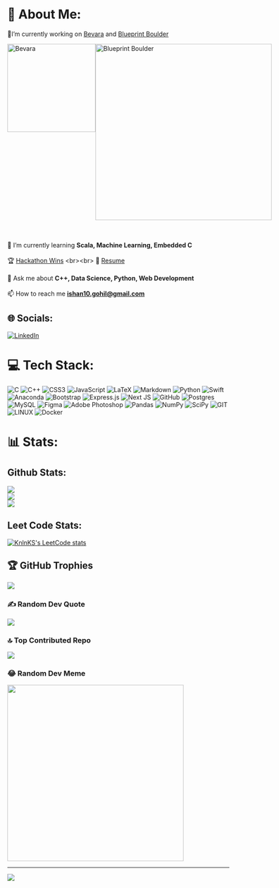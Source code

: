 # 💫 About Me:
🔨I’m currently working on [Bevara](https://github.com/bevara-outdoors) and [Blueprint Boulder](https://blueprintboulder.org/)

<div style="display: flex;">
    <div>
        <img src="https://github.com/IshanGProjects/IshanGProjects/assets/86436938/db7ef93e-62a2-4a99-9025-3c2885ea7f6d" alt="Bevara" width="200""/>
    </div>
    <div>
        <img src="https://github.com/IshanGProjects/IshanGProjects/assets/86436938/57f94306-2e21-4156-8b27-c24abe797811" alt="Blueprint Boulder" width="400"/>
    </div>
</div>

  <br><br>🌱 I’m currently learning **Scala, Machine Learning, Embedded C**<br><br> 🏆 [Hackathon Wins](https://devpost.com/IshanGProjects?ref_content=user-portfolio&ref_feature=portfolio&ref_medium=global-nav](https://devpost.com/IshanGProjects?ref_content=user-portfolio&ref_feature=portfolio&ref_medium=global-nav)) <br><br>
  📝 [Resume](https://docs.google.com/document/d/1-TQlXV3YYfbxwekLnvGqMuunpiDEuiMd/edit?usp=sharing&ouid=103089094108005629485&rtpof=true&sd=true)
  <br><br>
💬 Ask me about **C++, Data Science, Python, Web Development**<br><br>
📫 How to reach me **ishan10.gohil@gmail.com**


## 🌐 Socials:
[![LinkedIn](https://img.shields.io/badge/LinkedIn-%230077B5.svg?logo=linkedin&logoColor=white)](https://linkedin.com/in/ishan-gohil) 

# 💻 Tech Stack:
![C](https://img.shields.io/badge/c-%2300599C.svg?style=for-the-badge&logo=c&logoColor=white) ![C++](https://img.shields.io/badge/c++-%2300599C.svg?style=for-the-badge&logo=c%2B%2B&logoColor=white) ![CSS3](https://img.shields.io/badge/css3-%231572B6.svg?style=for-the-badge&logo=css3&logoColor=white) ![JavaScript](https://img.shields.io/badge/javascript-%23323330.svg?style=for-the-badge&logo=javascript&logoColor=%23F7DF1E) ![LaTeX](https://img.shields.io/badge/latex-%23008080.svg?style=for-the-badge&logo=latex&logoColor=white) ![Markdown](https://img.shields.io/badge/markdown-%23000000.svg?style=for-the-badge&logo=markdown&logoColor=white) ![Python](https://img.shields.io/badge/python-3670A0?style=for-the-badge&logo=python&logoColor=ffdd54) ![Swift](https://img.shields.io/badge/swift-F54A2A?style=for-the-badge&logo=swift&logoColor=white) ![Anaconda](https://img.shields.io/badge/Anaconda-%2344A833.svg?style=for-the-badge&logo=anaconda&logoColor=white) ![Bootstrap](https://img.shields.io/badge/bootstrap-%23563D7C.svg?style=for-the-badge&logo=bootstrap&logoColor=white) ![Express.js](https://img.shields.io/badge/express.js-%23404d59.svg?style=for-the-badge&logo=express&logoColor=%2361DAFB) ![Next JS](https://img.shields.io/badge/Next-black?style=for-the-badge&logo=next.js&logoColor=white) ![GitHub](https://img.shields.io/badge/GitHub-%23121011.svg?style=for-the-badge&logo=github&logoColor=white) ![Postgres](https://img.shields.io/badge/postgres-%23316192.svg?style=for-the-badge&logo=postgresql&logoColor=white) ![MySQL](https://img.shields.io/badge/mysql-%2300f.svg?style=for-the-badge&logo=mysql&logoColor=white) 	![Figma](https://img.shields.io/badge/figma-%23F24E1E.svg?style=for-the-badge&logo=figma&logoColor=white) ![Adobe Photoshop](https://img.shields.io/badge/adobephotoshop-%2331A8FF.svg?style=for-the-badge&logo=adobephotoshop&logoColor=white) ![Pandas](https://img.shields.io/badge/pandas-%23150458.svg?style=for-the-badge&logo=pandas&logoColor=white) ![NumPy](https://img.shields.io/badge/numpy-%23013243.svg?style=for-the-badge&logo=numpy&logoColor=white) ![SciPy](https://img.shields.io/badge/SciPy-%230C55A5.svg?style=for-the-badge&logo=scipy&logoColor=%white) ![GIT](https://img.shields.io/badge/Git-fc6d26?style=for-the-badge&logo=git&logoColor=white) ![LINUX](https://img.shields.io/badge/Linux-FCC624?style=for-the-badge&logo=linux&logoColor=black) ![Docker](https://img.shields.io/badge/docker-%230db7ed.svg?style=for-the-badge&logo=docker&logoColor=white)
# 📊 Stats:
## Github Stats:
![](https://github-readme-stats.vercel.app/api?username=IshanGProjects&theme=dark&hide_border=false&include_all_commits=false&count_private=true)<br/>
![](https://github-readme-streak-stats.herokuapp.com/?user=IshanGProjects&theme=dark&hide_border=false)<br/>
![](https://github-readme-stats.vercel.app/api/top-langs/?username=IshanGProjects&theme=dark&hide_border=false&include_all_commits=false&count_private=true&layout=compact)<br/>

## Leet Code Stats:
[![KnlnKS's LeetCode stats](https://leetcode-stats-six.vercel.app/?username=IshanGProjects&theme=dark)](https://github.com/KnlnKS/leetcode-stats)

## 🏆 GitHub Trophies
![](https://github-profile-trophy.vercel.app/?username=IshanGProjects&theme=onestar&no-frame=false&no-bg=false&margin-w=4)

### ✍️ Random Dev Quote
![](https://quotes-github-readme.vercel.app/api?type=horizontal&theme=radical)

### 🔝 Top Contributed Repo
![](https://github-contributor-stats.vercel.app/api?username=IshanGProjects&limit=5&theme=dark&combine_all_yearly_contributions=true)

### 😂 Random Dev Meme
<img src='https://randommeme-five.vercel.app/' style="height: 400px;"/>

---
[![](https://visitcount.itsvg.in/api?id=IshanGProjects&icon=0&color=1)](https://visitcount.itsvg.in)

<!-- Proudly created with GPRM ( https://gprm.itsvg.in ) -->

